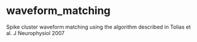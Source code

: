 # waveform_matching
Spike cluster waveform matching using the algorithm described in Tolias et al. J Neurophysiol 2007
